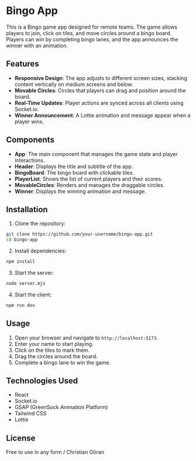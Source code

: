 # Bingo App

This is a Bingo game app designed for remote teams. The game allows players to join, click on tiles, and move circles around a bingo board. Players can win by completing bingo lanes, and the app announces the winner with an animation.

## Features

- **Responsive Design**: The app adjusts to different screen sizes, stacking content vertically on medium screens and below.
- **Movable Circles**: Circles that players can drag and position around the board.
- **Real-Time Updates**: Player actions are synced across all clients using Socket.io.
- **Winner Announcement**: A Lottie animation and message appear when a player wins.

## Components

- **App**: The main component that manages the game state and player interactions.
- **Header**: Displays the title and subtitle of the app.
- **BingoBoard**: The bingo board with clickable tiles.
- **PlayerList**: Shows the list of current players and their scores.
- **MovableCircles**: Renders and manages the draggable circles.
- **Winner**: Displays the winning animation and message.

## Installation

1. Clone the repository:

```sh
git clone https://github.com/your-username/bingo-app.git
cd bingo-app
```

2. Install dependencies:

```sh
npm install
```

3. Start the server:

```sh
node server.mjs
```

4. Start the client:

```sh
npm run dev
```

## Usage

1. Open your browser and navigate to `http://localhost:5173`.
2. Enter your name to start playing.
3. Click on the tiles to mark them.
4. Drag the circles around the board.
5. Complete a bingo lane to win the game.

## Technologies Used

- React
- Socket.io
- GSAP (GreenSock Animation Platform)
- Tailwind CSS
- Lottie

## License

Free to use in any form / Christian Göran

